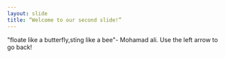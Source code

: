 ```yaml
---
layout: slide
title: “Welcome to our second slide!”
---
```

"floate like a butterfly,sting like a bee"- Mohamad ali.
Use the left arrow to go back!
